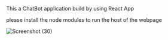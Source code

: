 This a ChatBot application build by using React App

please install the node modules to run the host of the webpage

![Screenshot (30)](https://github.com/user-attachments/assets/62b26f29-7f2f-4171-a85d-ac571a67c9b3)
